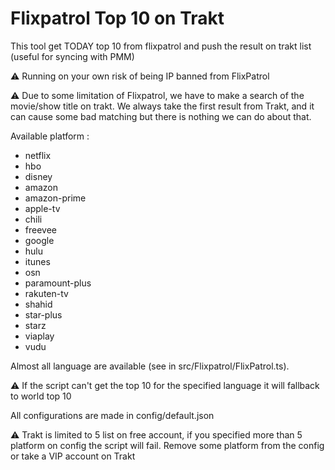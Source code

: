 # Flixpatrol Top 10 on Trakt

This tool get TODAY top 10 from flixpatrol and push the result on trakt list (useful for syncing with PMM)

⚠️ Running on your own risk of being IP banned from FlixPatrol

⚠️ Due to some limitation of Flixpatrol, we have to make a search of the movie/show title on trakt.
We always take the first result from Trakt, and it can cause some bad matching but there is nothing we can do about that.

Available platform :
* netflix
* hbo
* disney
* amazon
* amazon-prime
* apple-tv
* chili
* freevee
* google
* hulu
* itunes
* osn
* paramount-plus
* rakuten-tv
* shahid
* star-plus
* starz
* viaplay
* vudu

Almost all language are available (see in src/Flixpatrol/FlixPatrol.ts).

⚠️ If the script can't get the top 10 for the specified language it will fallback to world top 10

All configurations are made in config/default.json

⚠️ Trakt is limited to 5 list on free account, if you specified more than 5 platform on config the script will fail.
Remove some platform from the config or take a VIP account on Trakt
